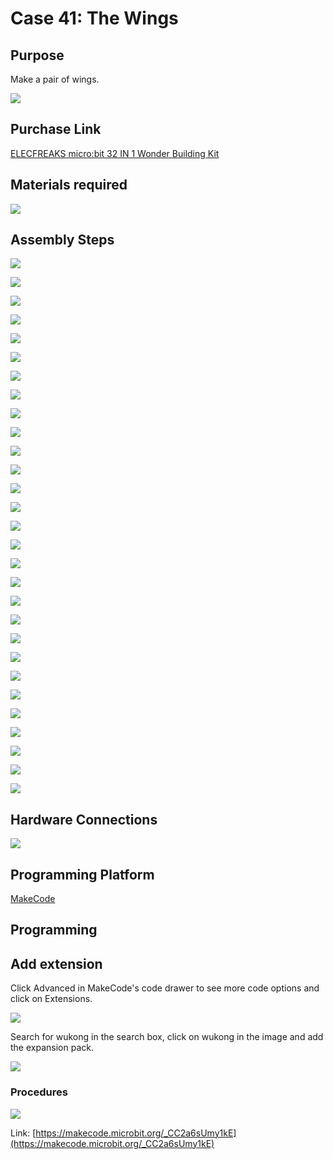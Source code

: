 # Case 41: The Wings
## Purpose
Make a pair of wings.

![](./images/Wonder-Building-Kit-case-41-01.png)

## Purchase Link

[ELECFREAKS micro:bit 32 IN 1 Wonder Building Kit](https://www.elecfreaks.com/micro-bit-wonder-building-kit-without-micro-bit-board.html)

## Materials required

![](./images/Wonder-Building-Kit-step-case-41-01.png)

## Assembly Steps


![](./images/Wonder-Building-Kit-step-case-41-02.png)

![](./images/Wonder-Building-Kit-step-case-41-03.png)

![](./images/Wonder-Building-Kit-step-case-41-04.png)

![](./images/Wonder-Building-Kit-step-case-41-05.png)

![](./images/Wonder-Building-Kit-step-case-41-06.png)

![](./images/Wonder-Building-Kit-step-case-41-07.png)

![](./images/Wonder-Building-Kit-step-case-41-08.png)

![](./images/Wonder-Building-Kit-step-case-41-09.png)

![](./images/Wonder-Building-Kit-step-case-41-10.png)

![](./images/Wonder-Building-Kit-step-case-41-11.png)

![](./images/Wonder-Building-Kit-step-case-41-12.png)

![](./images/Wonder-Building-Kit-step-case-41-13.png)

![](./images/Wonder-Building-Kit-step-case-41-14.png)

![](./images/Wonder-Building-Kit-step-case-41-15.png)

![](./images/Wonder-Building-Kit-step-case-41-16.png)

![](./images/Wonder-Building-Kit-step-case-41-17.png)

![](./images/Wonder-Building-Kit-step-case-41-18.png)

![](./images/Wonder-Building-Kit-step-case-41-19.png)

![](./images/Wonder-Building-Kit-step-case-41-20.png)

![](./images/Wonder-Building-Kit-step-case-41-21.png)

![](./images/Wonder-Building-Kit-step-case-41-22.png)

![](./images/Wonder-Building-Kit-step-case-41-23.png)

![](./images/Wonder-Building-Kit-step-case-41-24.png)

![](./images/Wonder-Building-Kit-step-case-41-25.png)

![](./images/Wonder-Building-Kit-step-case-41-26.png)

![](./images/Wonder-Building-Kit-step-case-41-27.png)

![](./images/Wonder-Building-Kit-step-case-41-28.png)

![](./images/Wonder-Building-Kit-step-case-41-29.png)

![](./images/Wonder-Building-Kit-step-case-41-30.png)

## Hardware Connections

![](./images/Wonder-Building-Kit-case-41-03.png)

## Programming Platform

[MakeCode](https://makecode.microbit.org/)

## Programming
## Add extension
Click Advanced in MakeCode's code drawer to see more code options and click on Extensions.

![](./images/Wonder-Building-Kit-case-21-02.png)

Search for wukong in the search box, click on wukong in the image and add the expansion pack.

![](./images/Wonder-Building-Kit-case-21-03.png)





### Procedures

![](./images/Wonder-Building-Kit-case-41-04.png)

Link: [https://makecode.microbit.org/_CC2a6sUmy1kE](https://makecode.microbit.org/_CC2a6sUmy1kE)

